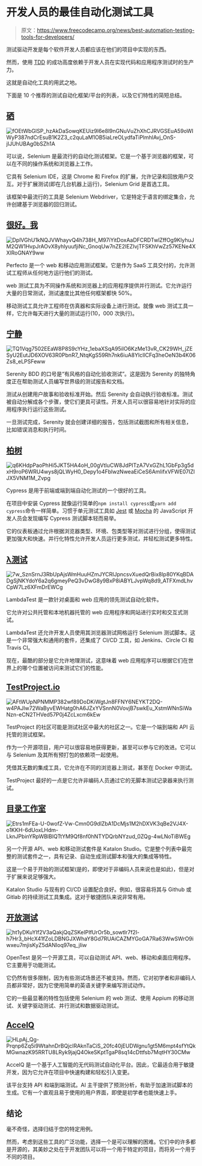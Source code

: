 # 开发人员的最佳自动化测试工具

> 原文：<https://www.freecodecamp.org/news/best-automation-testing-tools-for-developers/>

测试驱动开发是每个软件开发人员都应该在他们的项目中实现的东西。

然而，使用 [TDD](https://www.guru99.com/test-driven-development.html) 的成功高度依赖于开发人员在实现代码和应用程序测试时的生产力。

这就是自动化工具的用武之地。

下面是 10 个推荐的测试自动化框架/平台的列表，以及它们特性的简短总结。

## [硒](https://www.selenium.dev/)

![fOEtWbGlSP_hzAkDaSowqKEUiz9l6e8l9nGNuVuZhXhCJRVGSEuA59oWIWyP387ndCrEsuB1K2Z3_c2quLaM1OB5iaLreOLydfaTiPlmhlAvj_OnS-jIJUhUBAg0bSZh1A](img/f6a1c73d86c3e0f1c59e599984e12076.png)

可以说，Selenium 是最流行的自动化测试框架。它是一个基于浏览器的框架，可以在不同的操作系统和浏览器上工作。

它具有 Selenium IDE，这是 Chrome 和 Firefox 的扩展，允许记录和回放用户交互。对于扩展测试(即在几台机器上运行)，Selenium Grid 是首选工具。

该框架中最流行的工具是 Selenium Webdriver，它是特定于语言的绑定集合，允许创建基于浏览器的回归测试。

## [很好。我](https://www.perfecto.io/)

![DplVGhU1kNQJVWhayvQ4h738H_M97iYitDoxAaDFCRDTwlZffOg9KlyhuJM2QW1HvpJrAOvX8yhlyuufjiNc_GnoqUw7nZE2IEZIvjTFSKhVwZz57KENe4XXlRoGNAY9ww](img/2ea0130de63242ba33247c697777ecce.png)

Perfecto 是一个 web 和移动应用测试框架。它是作为 SaaS 工具交付的，允许测试工程师从任何地方运行他们的测试。

web 测试工具为不同操作系统和浏览器上的应用程序提供并行测试。它允许运行大量的日常测试，测试速度比其他任何框架都快 50%。

移动测试工具允许工程师在仿真器和实际设备上进行测试。就像 web 测试工具一样，它允许每天进行大量的测试运行(10，000 次执行)。

## [宁静](http://www.thucydides.info/#/)

![TQ1Vqg7502EEaW8P8S9cYHz_1ebaXSqA95ilO6KzMe13vR_CK29WH_jZESyU2EutJD6XOV63R0PbnR7_NtqKgS59Rh7nk6iuA8YlcIlCFq3heOeN3b4K06Zs8_eLPSFeww](img/9c785b176020e217859b8eb92fc8a270.png)

Serenity BDD 的口号是“有风格的自动化验收测试”。这是因为 Serenity 的独特角度正在帮助测试人员编写世界级的测试报告和文档。

测试从创建用户故事和验收标准开始。然后 Serenity 会自动执行验收标准。测试被自动分解成各个步骤，使它们更具可读性。开发人员可以很容易地针对实际的应用程序执行运行这些测试。

一旦测试完成，Serenity 就会创建详细的报告，包括测试截图和所有相关信息，比如错误消息和执行时间。

## [柏树](https://www.cypress.io/)

![q6KHdpPaoPhHi5JKT5HA4oH_00gVtIuCW8JdPITzA7VxGZhL1GbFp3g5dxH9roP6WRU4wys8jQLWyH0_Depy1o4FblwzNweaEiCeS6AmlifxVFWE07IZlJX5VNM1M_Zvpg](img/af544761f6f04ffe75460586d58e7c9c.png)

Cypress 是用于前端或端到端自动化测试的一个很好的工具。

在项目中安装 Cypress 就像运行简单的`npm install cypress`或`yarn add cypress`命令一样简单。习惯于单元测试工具如 [Jest](http://jestjs.io/) 或 [Mocha](https://mochajs.org/) 的 JavaScript 开发人员会发现编写 Cypress 测试脚本轻而易举。

它的仪表板通过允许根据浏览器类型、环境、包类型等对测试进行分组，使得测试更加强大和快速。并行化特性允许开发人员运行更多测试，并轻松测试更多特性。

## [λ测试](https://www.lambdatest.com/)

![7w_SznSrnJ3RbUpAjsWmHuuHZmJYCRIJpncsvXuedQrBix8lp80YKqBDADgSjNKYdoY6a2q6gmeyPeQ3vDwG8y9BxP8iABYLJvpWq8d9_ATFXmdLhvCpW7Lz6XFmDrEWCg](img/bcceebdf533b411aaaaf9ac6f4cc8ede.png)

LambdaTest 是一款针对桌面和 web 应用的领先测试自动化软件。

它允许对公共托管和本地机器托管的 web 应用程序和网站进行实时和交互式测试。

LambdaTest 还允许开发人员使用其浏览器测试网格运行 Selenium 测试脚本。这是一个非常强大和通用的套件，还集成了 CI/CD 工具，如 Jenkins、Circle CI 和 Travis CI。

现在，最酷的部分是它允许地理测试，这意味着 web 应用程序可以根据它们在世界上的哪个位置被访问来测试它们的性能。

## [TestProject.io](https://testproject.io/)

![AFtWUpNPNMMP382wf89DoDKiWgtJn8FFNY6NEYKT2DQ-w4PAJlw72WaByvEWHatg0hA6JZxYVSnnN0VovjB7swkEu_XstmWNnSiWaNzn-eCN2THVed57P0j4ZcLxcm6kEw](img/54040a72a350ffabdfb7ca5bd4150aa7.png)

TestProject 的社区可能是测试社区中最大的社区之一。它是一个端到端和 API 云托管的测试框架。

作为一个开源项目，用户可以很容易地获得更新，甚至可以参与它的改进。它可以与 Selenium 及其所有预打包的依赖项一起使用。

凭借其无数的集成工具，它允许在不同的浏览器上测试，甚至在 Docker 中测试。

TestProject 最好的一点是它允许非编码人员通过它的无脚本测试记录器来执行测试。

## [目录工作室](https://www.katalon.com/homepage/?pk_abe=AB_testing_Homepage_08_2020&pk_abv=layout2)

![Etrs1mFEa-U-0wofZ-Vw-Cmn0G9dlZbA1DcMjs1M2hDXVK3qBe2VJ4X-o1KKH-6dUoxLHdm-LknJPbinYRpWBlBIQTtYM9Qf8nf0hNTYDQrbNYzud_0ZQg-4wLNoTiBWEg](img/4a1d074debab7f8bec1e2e56a1f7bc3d.png)

另一个开源 API、web 和移动测试套件是 Katalon Studio。它是整个列表中最完整的测试套件之一，具有记录、自动生成测试脚本和强大的集成等特性。

这是一个易于开始的测试框架(是的，即使对于非编码人员来说也是如此)，但是对于扩展来说足够强大。

Katalon Studio 与现有的 CI/CD 设置配合良好。例如，很容易将其与 Github 或 Gitlab 的持续测试工具集成。这对于敏捷团队来说非常有用。

## [开放测试](https://getopentest.org/)

![ht1yDKuYIf2V3aQakjQqZSKeIPIfUrOr5b_sowtlr7f2l-h7Hr3_bHcX41fZoLDBNGJXWhaY8Gd7RUAiCAZMYGoGA7Ra63WwSWrO9iwxeu7mjisKyZ5dANIoq97eq_jIiw](img/090ea7da400ab7f3817651ac62aea2b5.png)

OpenTest 是另一个开源工具，可以自动测试 API、web、移动和桌面应用程序。它主要用于功能测试。

它仍然有很多限制，因为有些测试场景还不被支持。然而，它对初学者和非编码人员都非常好，因为它使用简单的英语关键字来编写测试动作。

它的一些最显著的特性包括使用 Selenium 的 web 测试、使用 Appium 的移动测试、关键字驱动测试、并行测试和数据驱动测试。

## [AccelQ](https://www.accelq.com/)

![HLpAj_Qg-Prqnp6Zq5i9WtahnDrBQjclRAknTaCiS_20fc40jEUDWgnu1gt5M6mpt4sfYtQkMGwnazK95RRTU8LRyk9jajQ4OkeSKptTgaP8sq14cDttfsb7MqtHY30CMw](img/36b89ab37949d4879f8f2aa9a6e50e60.png)

AccelQ 是一个基于人工智能的无代码测试自动化平台。因此，它最适合用于敏捷开发，因为它允许在项目中快速构建和轻松引入变更。

该平台支持 API 和端到端测试。AI 主干提供了预测分析，有助于加速测试脚本的生成。它有一个直观且易于使用的用户界面，即使是初学者也能快速上手。

## 结论

毫不奇怪，选择归结于您的特定用例。

然而，考虑到这些工具的广泛功能，选择一个是可以理解的困难。它们中的许多都是开源的，其美妙之处在于开发团队可以将一个用于特定的项目，而将另一个用于不同的项目。